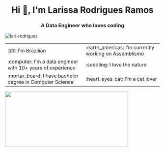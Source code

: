 <h1 align="center">Hi 👋, I'm Larissa Rodrigues Ramos</h1>
<h3 align="center">A Data Engineer who loves coding</h3>

<div align="left"> <img src="https://komarev.com/ghpvc/?username=lari-rodrigues&label=Profile%20views&color=0e75b6&style=flat" alt="lari-rodrigues" /> </div>

<div align="left"> <a href="https://twitter.com/" target="blank">
  <img src="https://img.shields.io/twitter/follow/?logo=twitter&style=for-the-badge" alt="" /></a> 
</div>

<table border="0">
 <tr>
   <td> 🇧🇷 I'm Brazilian </td>
   <td> :earth_americas: I’m currently working on Assemblismo </td>
 </tr>
 
 <tr>
   <td> :computer: I'm a data engineer with 10+ years of experience </td>
   <td> :seedling: I love the nature  </td>
 </tr>
  
 <tr>
   <td> :mortar_board: I have bachelor degree in Computer Science </td>
   <td> :heart_eyes_cat: I'm a cat lover </td>
 </tr>
</table>

<div>
      <a href="https://github.com/lari-rodrigues">
      <img height="180em" width="400px" src="https://github-readme-stats.vercel.app/api/top-langs/?username=lari-rodrigues&amp;layout=compact&amp;langs_count=7&amp;theme=dark" style="max-width:100%;">
</div>
